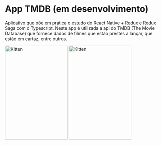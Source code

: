 # App TMDB (em desenvolvimento)

Aplicativo que põe em prática o estudo do React Native + Redux e Redux Saga com o Typescript.
Neste app é utilizada a api do TMDB (The Movie Database) que fornece dados de filmes que estão prestes a lançar,
que estão em cartaz, entre outros.

<img src="https://firebasestorage.googleapis.com/v0/b/rentgo-4d177.appspot.com/o/Screenshot_20200926-014322_porter.jpg?alt=media&token=07506883-e399-417f-a1f6-bbf81e8a1e16" alt="Kitten" title="A cute kitten" width="200" height="300" /> <img src="https://firebasestorage.googleapis.com/v0/b/mystore-1e767.appspot.com/o/80990042_594788477948788_9123087445301133312_n.jpg?alt=media&token=c1f24253-0589-4348-a495-f9cfeb365cf7" alt="Kitten" title="A cute kitten" width="200" height="300" />
